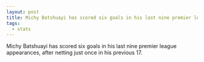 ```yaml
---  
layout: post
title: Michy Batshuayi has scored six goals in his last nine premier league apps 
tags:
  - stats
---
```


Michy Batshuayi has scored six goals in his last nine premier league appearances, after netting just once in his previous 17.
